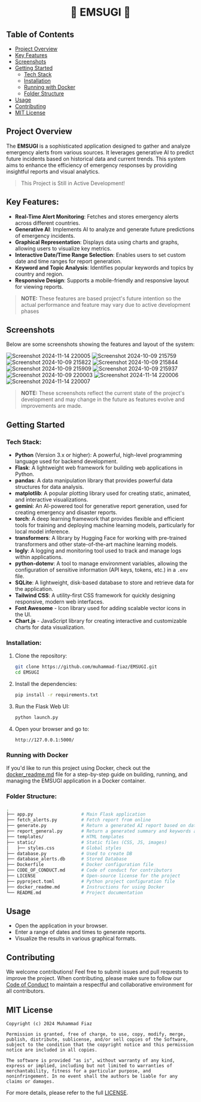 <h1 align="center">🚨 EMSUGI 🚨</h1>

## Table of Contents
- [Project Overview](#project-overview)
- [Key Features](#key-features)
- [Screenshots](#screenshots)
- [Getting Started](#getting-started)
  - [Tech Stack](#tech-stack)
  - [Installation](#installation)
  - [Running with Docker](#running-with-docker)
  - [Folder Structure](#folder-structure)
- [Usage](#usage)
- [Contributing](#contributing)
- [MIT License](#mit-license)

## Project Overview

The **EMSUGI** is a sophisticated application designed to gather and analyze emergency alerts from various sources. It leverages generative AI to predict future incidents based on historical data and current trends. This system aims to enhance the efficiency of emergency responses by providing insightful reports and visual analytics.

> This Project is Still in Active Development!

## Key Features:
- **Real-Time Alert Monitoring**: Fetches and stores emergency alerts across different countries.
- **Generative AI**: Implements AI to analyze and generate future predictions of emergency incidents.
- **Graphical Representation**: Displays data using charts and graphs, allowing users to visualize key metrics.
- **Interactive Date/Time Range Selection**: Enables users to set custom date and time ranges for report generation.
- **Keyword and Topic Analysis**: Identifies popular keywords and topics by country and region.
- **Responsive Design**: Supports a mobile-friendly and responsive layout for viewing reports.


> **NOTE:** These features are based project's future intention so the actual performance and feature may vary due to active development phases

## Screenshots

Below are some screenshots showing the features and layout of the system:

![Screenshot 2024-11-14 220005](https://github.com/user-attachments/assets/0021a145-ca8d-44c3-a333-0d51e949b346)
![Screenshot 2024-10-09 215759](https://github.com/user-attachments/assets/b740eb1b-edd2-44e3-9abb-f655637beaf4)
![Screenshot 2024-10-09 215822](https://github.com/user-attachments/assets/05ee531e-9fdd-4ff5-93e5-88b7b78fed2e)
![Screenshot 2024-10-09 215844](https://github.com/user-attachments/assets/1954ee0b-6b50-4599-874e-c754e476eb17)
![Screenshot 2024-10-09 215909](https://github.com/user-attachments/assets/50e2f263-b909-41ee-a3ef-faba59613287)
![Screenshot 2024-10-09 215937](https://github.com/user-attachments/assets/249d9f8f-7c31-49be-9c75-f0367880280f)
![Screenshot 2024-10-09 220003](https://github.com/user-attachments/assets/63dc28e6-f028-4e82-8ec9-b393c19d59fe)
![Screenshot 2024-11-14 220006](https://github.com/user-attachments/assets/1381e445-8603-48c4-b7e1-9276fa89965d)
![Screenshot 2024-11-14 220007](https://github.com/user-attachments/assets/6b17ecbd-3603-45dc-8340-b1c7d8c0b45f)


> **NOTE:** These screenshots reflect the current state of the project's development and may change in the future as features evolve and improvements are made.

## Getting Started

### Tech Stack:

- **Python** (Version 3.x or higher): A powerful, high-level programming language used for backend development.  
- **Flask**: A lightweight web framework for building web applications in Python.  
- **pandas**: A data manipulation library that provides powerful data structures for data analysis.  
- **matplotlib**: A popular plotting library used for creating static, animated, and interactive visualizations.  
- **gemini**: An AI-powered tool for generative report generation, used for creating emergency and disaster reports.  
- **torch**: A deep learning framework that provides flexible and efficient tools for training and deploying machine learning models, particularly for local model inference.  
- **transformers**: A library by Hugging Face for working with pre-trained transformers and other state-of-the-art machine learning models.  
- **logly**: A logging and monitoring tool used to track and manage logs within applications.  
- **python-dotenv**: A tool to manage environment variables, allowing the configuration of sensitive information (API keys, tokens, etc.) in a `.env` file.  
- **SQLite**: A lightweight, disk-based database to store and retrieve data for the application.  
- **Tailwind CSS**: A utility-first CSS framework for quickly designing responsive, modern web interfaces.
- **Font Awesome** - Icon library used for adding scalable vector icons in the UI.
- **Chart.js** - JavaScript library for creating interactive and customizable charts for data visualization.

### Installation:

1. Clone the repository:
   ```bash
   git clone https://github.com/muhammad-fiaz/EMSUGI.git
   cd EMSUGI
   ```

2. Install the dependencies:
   ```bash
   pip install -r requirements.txt
   ```


3. Run the Flask Web UI:
   ```bash
   python launch.py
   ```

4. Open your browser and go to:
   ```
   http://127.0.0.1:5000/
   ```
### Running with Docker

If you'd like to run this project using Docker, check out the [docker_readme.md](DOCKER_README.md) file for a step-by-step guide on building, 
running, and managing the EMSUGI application in a Docker container.

### Folder Structure:
```bash
.
├── app.py                  # Main Flask application
├── fetch_alerts.py         # Fetch report from online
├── generate.py             # Return a generated AI report based on data
├── report_general.py       # Return a generated summary and keywords and tags from fetched articles
├── templates/              # HTML templates
├── static/                 # Static files (CSS, JS, images)
│   ├── styles.css          # Global styles
├── database.py             # Used to create DB
├── database_alerts.db      # Stored Database
├── Dockerfile              # Docker configuration file
├── CODE_OF_CONDUCT.md      # Code of conduct for contributors
├── LICENSE                 # Open-source license for the project
├── pyproject.toml          # Python project configuration file
├── docker_readme.md        # Instructions for using Docker
└── README.md               # Project documentation
```

## Usage

- Open the application in your browser.
- Enter a range of dates and times to generate reports.
- Visualize the results in various graphical formats.

## Contributing

We welcome contributions! Feel free to submit issues and pull requests to improve the project. 
When contributing, please make sure to follow our [Code of Conduct](CODE_OF_CONDUCT.md) to maintain a respectful and collaborative environment for all contributors.

## MIT License
```text
Copyright (c) 2024 Muhammad Fiaz

Permission is granted, free of charge, to use, copy, modify, merge, publish, distribute, sublicense, and/or sell copies of the Software, subject to the condition that the copyright notice and this permission notice are included in all copies.

The software is provided "as is", without warranty of any kind, express or implied, including but not limited to warranties of merchantability, fitness for a particular purpose, and noninfringement. In no event shall the authors be liable for any claims or damages.

```
For more details, please refer to the full [LICENSE](LICENSE).

